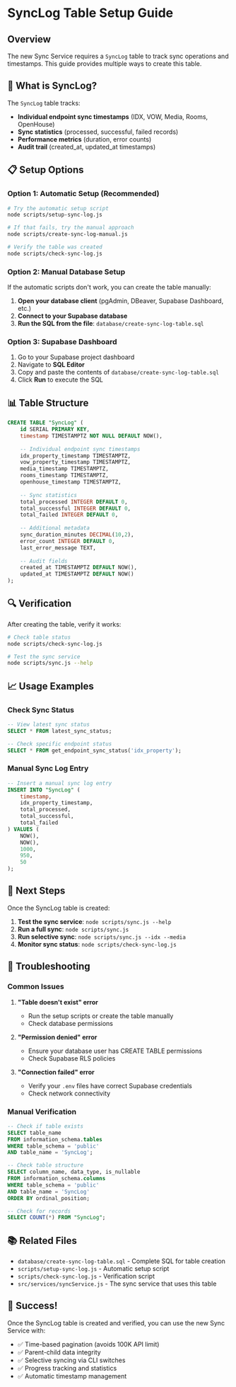 # SyncLog Table Setup Guide

## Overview

The new Sync Service requires a `SyncLog` table to track sync operations and timestamps. This guide provides multiple ways to create this table.

## 🎯 What is SyncLog?

The `SyncLog` table tracks:
- **Individual endpoint sync timestamps** (IDX, VOW, Media, Rooms, OpenHouse)
- **Sync statistics** (processed, successful, failed records)
- **Performance metrics** (duration, error counts)
- **Audit trail** (created_at, updated_at timestamps)

## 📋 Setup Options

### Option 1: Automatic Setup (Recommended)

```bash
# Try the automatic setup script
node scripts/setup-sync-log.js

# If that fails, try the manual approach
node scripts/create-sync-log-manual.js

# Verify the table was created
node scripts/check-sync-log.js
```

### Option 2: Manual Database Setup

If the automatic scripts don't work, you can create the table manually:

1. **Open your database client** (pgAdmin, DBeaver, Supabase Dashboard, etc.)
2. **Connect to your Supabase database**
3. **Run the SQL from the file**: `database/create-sync-log-table.sql`

### Option 3: Supabase Dashboard

1. Go to your Supabase project dashboard
2. Navigate to **SQL Editor**
3. Copy and paste the contents of `database/create-sync-log-table.sql`
4. Click **Run** to execute the SQL

## 📊 Table Structure

```sql
CREATE TABLE "SyncLog" (
    id SERIAL PRIMARY KEY,
    timestamp TIMESTAMPTZ NOT NULL DEFAULT NOW(),
    
    -- Individual endpoint sync timestamps
    idx_property_timestamp TIMESTAMPTZ,
    vow_property_timestamp TIMESTAMPTZ,
    media_timestamp TIMESTAMPTZ,
    rooms_timestamp TIMESTAMPTZ,
    openhouse_timestamp TIMESTAMPTZ,
    
    -- Sync statistics
    total_processed INTEGER DEFAULT 0,
    total_successful INTEGER DEFAULT 0,
    total_failed INTEGER DEFAULT 0,
    
    -- Additional metadata
    sync_duration_minutes DECIMAL(10,2),
    error_count INTEGER DEFAULT 0,
    last_error_message TEXT,
    
    -- Audit fields
    created_at TIMESTAMPTZ DEFAULT NOW(),
    updated_at TIMESTAMPTZ DEFAULT NOW()
);
```

## 🔍 Verification

After creating the table, verify it works:

```bash
# Check table status
node scripts/check-sync-log.js

# Test the sync service
node scripts/sync.js --help
```

## 📈 Usage Examples

### Check Sync Status
```sql
-- View latest sync status
SELECT * FROM latest_sync_status;

-- Check specific endpoint status
SELECT * FROM get_endpoint_sync_status('idx_property');
```

### Manual Sync Log Entry
```sql
-- Insert a manual sync log entry
INSERT INTO "SyncLog" (
    timestamp,
    idx_property_timestamp,
    total_processed,
    total_successful,
    total_failed
) VALUES (
    NOW(),
    NOW(),
    1000,
    950,
    50
);
```

## 🚀 Next Steps

Once the SyncLog table is created:

1. **Test the sync service**: `node scripts/sync.js --help`
2. **Run a full sync**: `node scripts/sync.js`
3. **Run selective sync**: `node scripts/sync.js --idx --media`
4. **Monitor sync status**: `node scripts/check-sync-log.js`

## 🔧 Troubleshooting

### Common Issues

1. **"Table doesn't exist" error**
   - Run the setup scripts or create the table manually
   - Check database permissions

2. **"Permission denied" error**
   - Ensure your database user has CREATE TABLE permissions
   - Check Supabase RLS policies

3. **"Connection failed" error**
   - Verify your `.env` files have correct Supabase credentials
   - Check network connectivity

### Manual Verification

```sql
-- Check if table exists
SELECT table_name 
FROM information_schema.tables 
WHERE table_schema = 'public' 
AND table_name = 'SyncLog';

-- Check table structure
SELECT column_name, data_type, is_nullable
FROM information_schema.columns
WHERE table_schema = 'public'
AND table_name = 'SyncLog'
ORDER BY ordinal_position;

-- Check for records
SELECT COUNT(*) FROM "SyncLog";
```

## 📚 Related Files

- `database/create-sync-log-table.sql` - Complete SQL for table creation
- `scripts/setup-sync-log.js` - Automatic setup script
- `scripts/check-sync-log.js` - Verification script
- `src/services/syncService.js` - The sync service that uses this table

## 🎉 Success!

Once the SyncLog table is created and verified, you can use the new Sync Service with:

- ✅ Time-based pagination (avoids 100K API limit)
- ✅ Parent-child data integrity
- ✅ Selective syncing via CLI switches
- ✅ Progress tracking and statistics
- ✅ Automatic timestamp management
